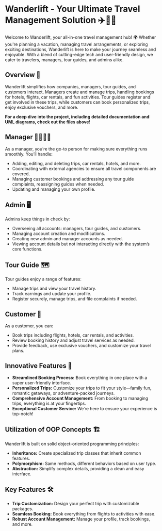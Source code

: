 # Wanderlift - Your Ultimate Travel Management Solution ✈️🏨🚗

Welcome to Wanderlift, your all-in-one travel management hub! 🌍 Whether you're planning a vacation, managing travel arrangements, or exploring exciting destinations, Wanderlift is here to make your journey seamless and enjoyable. With a blend of cutting-edge tech and user-friendly design, we cater to travelers, managers, tour guides, and admins alike.

## Overview 🌟

Wanderlift simplifies how companies, managers, tour guides, and customers interact. Managers create and manage trips, handling bookings for hotels, flights, car rentals, and fun activities. Tour guides register and get involved in these trips, while customers can book personalized trips, enjoy exclusive vouchers, and more.

**For a deep dive into the project, including detailed documentation and UML diagrams, check out the files above!**

## Manager 👩‍💼👨‍💼

As a manager, you’re the go-to person for making sure everything runs smoothly. You’ll handle:
- Adding, editing, and deleting trips, car rentals, hotels, and more.
- Coordinating with external agencies to ensure all travel components are covered.
- Managing customer bookings and addressing any tour guide complaints, reassigning guides when needed.
- Updating and managing your own profile.

## Admin 🖥️

Admins keep things in check by:
- Overseeing all accounts: managers, tour guides, and customers.
- Managing account creation and modifications.
- Creating new admin and manager accounts as needed.
- Viewing account details but not interacting directly with the system’s core functions.

## Tour Guide 🗺️

Tour guides enjoy a range of features:
- Manage trips and view your travel history.
- Track earnings and update your profile.
- Register securely, manage trips, and file complaints if needed.

## Customer 🧳

As a customer, you can:
- Book trips including flights, hotels, car rentals, and activities.
- Review booking history and adjust travel services as needed.
- Provide feedback, use exclusive vouchers, and customize your travel plans.

## Innovative Features 🚀

- **Streamlined Booking Process:** Book everything in one place with a super user-friendly interface.
- **Personalized Trips:** Customize your trips to fit your style—family fun, romantic getaways, or adventure-packed journeys.
- **Comprehensive Account Management:** From booking to managing trips, everything is at your fingertips.
- **Exceptional Customer Service:** We’re here to ensure your experience is top-notch!

## Utilization of OOP Concepts 🏗️

Wanderlift is built on solid object-oriented programming principles:
- **Inheritance:** Create specialized trip classes that inherit common features.
- **Polymorphism:** Same methods, different behaviors based on user type.
- **Abstraction:** Simplify complex details, providing a clean and easy interface.

## Key Features 🛠️

- **Trip Customization:** Design your perfect trip with customizable packages.
- **Seamless Booking:** Book everything from flights to activities with ease.
- **Robust Account Management:** Manage your profile, track bookings, and more.
